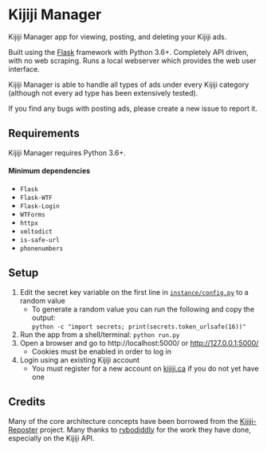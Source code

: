 # Kijiji Manager

Kijiji Manager app for viewing, posting, and deleting your Kijiji ads.

Built using the [Flask](https://flask.palletsprojects.com/) framework with Python 3.6+.
Completely API driven, with no web scraping. Runs a local webserver which provides the web user interface.

Kijiji Manager is able to handle all types of ads under every Kijiji category (although not every ad type has been extensively tested).

If you find any bugs with posting ads, please create a new issue to report it.

## Requirements

Kijiji Manager requires Python 3.6+.

#### Minimum dependencies

* `Flask`
* `Flask-WTF`
* `Flask-Login`
* `WTForms`
* `httpx`
* `xmltodict`
* `is-safe-url`
* `phonenumbers`

## Setup

1. Edit the secret key variable on the first line in [`instance/config.py`](instance/config.py) to a random value
    * To generate a random value you can run the following and copy the output:\
      `python -c "import secrets; print(secrets.token_urlsafe(16))"`
1. Run the app from a shell/terminal: `python run.py`
1. Open a browser and go to http://localhost:5000/ or http://127.0.0.1:5000/
    * Cookies must be enabled in order to log in
1. Login using an existing Kijiji account
    * You must register for a new account on [kijiji.ca](https://www.kijiji.ca/) if you do not yet have one

## Credits

Many of the core architecture concepts have been borrowed from the [Kijiji-Reposter](https://github.com/rybodiddly/Kijiji-Reposter/) project.
Many thanks to [rybodiddly](https://github.com/rybodiddly/) for the work they have done, especially on the Kijiji API.
